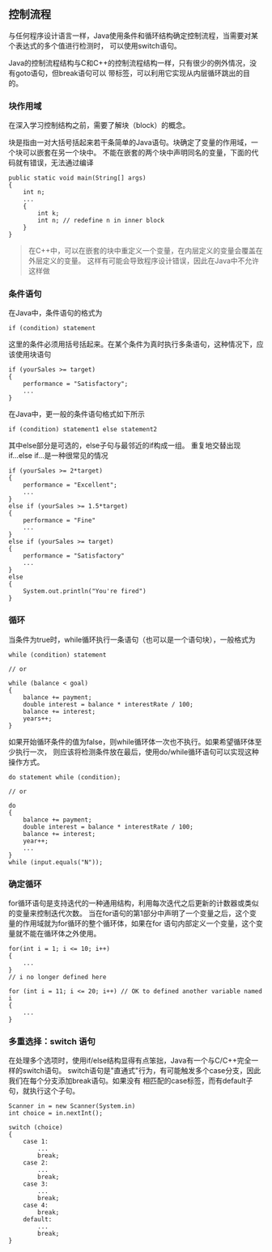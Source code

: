 
## 控制流程

与任何程序设计语言一样，Java使用条件和循环结构确定控制流程，当需要对某个表达式的多个值进行检测时，
可以使用switch语句。

Java的控制流程结构与C和C++的控制流程结构一样，只有很少的例外情况，没有goto语句，但break语句可以
带标签，可以利用它实现从内层循环跳出的目的。

### 块作用域

在深入学习控制结构之前，需要了解块（block）的概念。

块是指由一对大括号括起来若干条简单的Java语句。块确定了变量的作用域，一个块可以嵌套在另一个块中。
不能在嵌套的两个块中声明同名的变量，下面的代码就有错误，无法通过编译
```
public static void main(String[] args)
{
    int n;
    ...
    {
        int k;
        int n; // redefine n in inner block
    }
}
```

> 在C++中，可以在嵌套的块中重定义一个变量，在内层定义的变量会覆盖在外层定义的变量。
> 这样有可能会导致程序设计错误，因此在Java中不允许这样做

### 条件语句

在Java中，条件语句的格式为
```
if (condition) statement
```
这里的条件必须用括号括起来。在某个条件为真时执行多条语句，这种情况下，应该使用块语句
```
if (yourSales >= target)
{
    performance = "Satisfactory";
    ...
}
```
在Java中，更一般的条件语句格式如下所示
```
if (condition) statement1 else statement2
```
其中else部分是可选的，else子句与最邻近的if构成一组。
重复地交替出现if...else if...是一种很常见的情况
```
if (yourSales >= 2*target)
{
    performance = "Excellent";
    ...
}
else if (yourSales >= 1.5*target)
{
    performance = "Fine"
    ...
}
else if (yourSales >= target)
{
    performance = "Satisfactory"
    ...
}
else
{
    System.out.println("You're fired")
}
```

### 循环

当条件为true时，while循环执行一条语句（也可以是一个语句块），一般格式为
```
while (condition) statement

// or 

while (balance < goal)
{
    balance += payment;
    double interest = balance * interestRate / 100;
    balance += interest;
    years++;
}
```
如果开始循环条件的值为false，则while循环体一次也不执行。如果希望循环体至少执行一次，
则应该将检测条件放在最后，使用do/while循环语句可以实现这种操作方式。
```
do statement while (condition);

// or

do
{
    balance += payment;
    double interest = balance * interestRate / 100;
    balance += interest;
    year++;
    ...
}
while (input.equals("N"));
```

### 确定循环

for循环语句是支持迭代的一种通用结构，利用每次迭代之后更新的计数器或类似的变量来控制迭代次数。
当在for语句的第1部分中声明了一个变量之后，这个变量的作用域就为for循环的整个循环体，如果在for
语句内部定义一个变量，这个变量就不能在循环体之外使用。
```
for(int i = 1; i <= 10; i++)
{
    ...
}
// i no longer defined here

for (int i = 11; i <= 20; i++) // OK to defined another variable named i
{
    ...
}
```

### 多重选择：switch 语句

在处理多个选项时，使用if/else结构显得有点笨拙，Java有一个与C/C++完全一样的switch语句。
switch语句是"直通式"行为，有可能触发多个case分支，因此我们在每个分支添加break语句。如果没有
相匹配的case标签，而有default子句，就执行这个子句。
```
Scanner in = new Scanner(System.in)
int choice = in.nextInt();

switch (choice)
{
    case 1:
        ...
        break;
    case 2:
        ...
        break;
    case 3:
        ...
        break;
    case 4:
        break;
    default:
        ...
        break;
}
```










